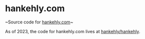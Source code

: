 # hankehly.com

~Source code for [hankehly.com](http://hankehly.com)~

As of 2023, the code for hankehly.com lives at [hankehly/hankehly](https://github.com/hankehly/hankehly).

